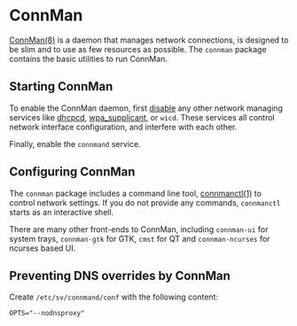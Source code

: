 # ConnMan

[ConnMan(8)](https://man.voidlinux.org/connman.8) is a daemon that manages
network connections, is designed to be slim and to use as few resources as
possible. The `connman` package contains the basic utilities to run ConnMan.

## Starting ConnMan

To enable the ConnMan daemon, first [disable](../services/index.md) any other
network managing services like [dhcpcd](./index.md#dhcpcd),
[wpa_supplicant](./wpa_supplicant.md), or `wicd`. These services all control
network interface configuration, and interfere with each other.

Finally, enable the `connmand` service.

## Configuring ConnMan

The `connman` package includes a command line tool,
[connmanctl(1)](https://man.voidlinux.org/connmanctl.1) to control network
settings. If you do not provide any commands, `connmanctl` starts as an
interactive shell.

There are many other front-ends to ConnMan, including `connman-ui` for system
trays, `connman-gtk` for GTK, `cmst` for QT and `connman-ncurses` for ncurses
based UI.

## Preventing DNS overrides by ConnMan

Create `/etc/sv/connmand/conf` with the following content:

```
OPTS="--nodnsproxy"
```
